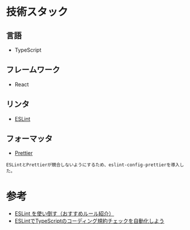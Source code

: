 # 技術スタック

## 言語

- TypeScript

## フレームワーク

- React

## リンタ

- [ESLint](https://eslint.org/)

## フォーマッタ

- [Prettier](https://prettier.io/docs)

```
ESLintとPrettierが競合しないようにするため、eslint-config-prettierを導入した。
```

# 参考

- [ESLint を使い倒す（おすすめルール紹介）](https://zenn.dev/noshiro_piko/articles/take-full-advantage-of-typescript-eslint)
- [ESLintでTypeScriptのコーディング規約チェックを自動化しよう](https://typescriptbook.jp/tutorials/eslint#eslint%E3%81%A7typescript%E3%82%92%E3%83%AA%E3%83%B3%E3%83%88%E3%81%97%E3%82%88%E3%81%86)
